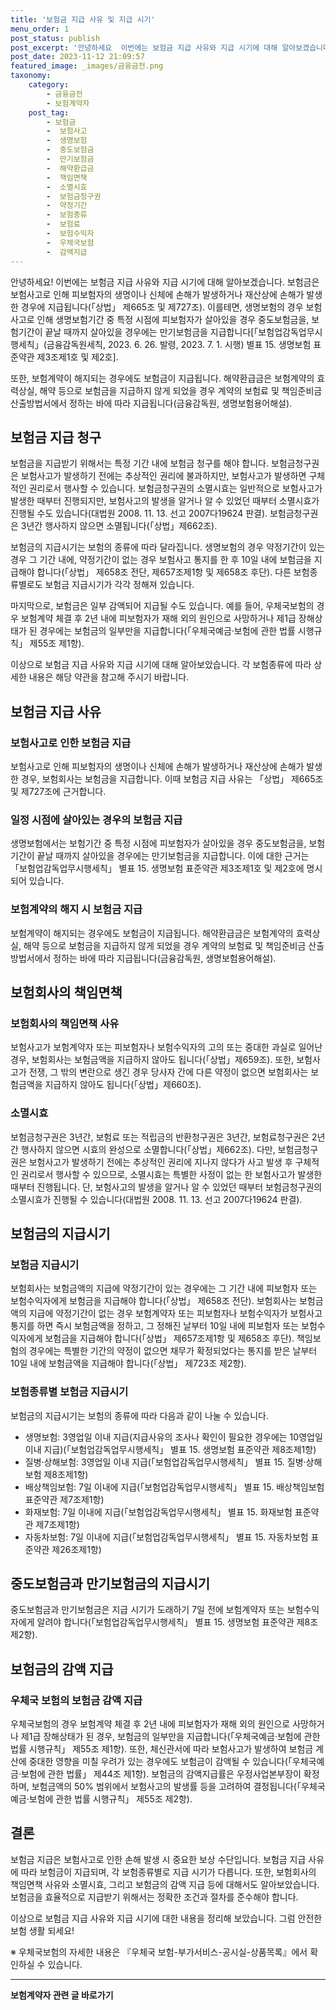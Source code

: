 ```yaml
---
title: '보험금 지급 사유 및 지급 시기'
menu_order: 1
post_status: publish
post_excerpt: '안녕하세요  이번에는 보험금 지급 사유와 지급 시기에 대해 알아보겠습니다. 보험금은 보험사고로 인해 피보험자의 생명이나 신체에 손해가 발생하거나 재산상에 손해가 발생한 경우에 지급됩니다  상법  제665조 및 제727조 . 이를테면, 생명보험의 경우 보험사고로 인해 생명보험기간 중 특정 시점에 피보험자가 살아있을 경우 중도보험금을, 보험기간이 끝날 때까지 살아있을 경우에는 만기보험금을 지급합니다  보험업감독업무시행세칙  금융감독원세칙, 2023. 6. 26. 발령, 2023. 7. 1. 시행  별표 15. 생명보험 표준약관 제3조제1호 및 제2호 .'
post_date: 2023-11-12 21:09:57
featured_image: _images/금융금전.png
taxonomy:
    category:
        - 금융금전
        - 보험계약자
    post_tag:
        - 보험금
        -  보험사고
        -  생명보험
        -  중도보험금
        -  만기보험금
        -  해약환급금
        -  책임면책
        -  소멸시효
        -  보험금청구권
        -  약정기간
        -  보험종류
        -  보험료
        -  보험수익자
        -  우체국보험
        -  감액지급
---
```



안녕하세요! 이번에는 보험금 지급 사유와 지급 시기에 대해 알아보겠습니다. 보험금은 보험사고로 인해 피보험자의 생명이나 신체에 손해가 발생하거나 재산상에 손해가 발생한 경우에 지급됩니다(「상법」 제665조 및 제727조). 이를테면, 생명보험의 경우 보험사고로 인해 생명보험기간 중 특정 시점에 피보험자가 살아있을 경우 중도보험금을, 보험기간이 끝날 때까지 살아있을 경우에는 만기보험금을 지급합니다[「보험업감독업무시행세칙」(금융감독원세칙, 2023. 6. 26. 발령, 2023. 7. 1. 시행) 별표 15. 생명보험 표준약관 제3조제1호 및 제2호].

또한, 보험계약이 해지되는 경우에도 보험금이 지급됩니다. 해약환급금은 보험계약의 효력상실, 해약 등으로 보험금을 지급하지 않게 되었을 경우 계약의 보험료 및 책임준비금 산출방법서에서 정하는 바에 따라 지급됩니다(금융감독원, 생명보험용어해설).

## 보험금 지급 청구

보험금을 지급받기 위해서는 특정 기간 내에 보험금 청구를 해야 합니다. 보험금청구권은 보험사고가 발생하기 전에는 추상적인 권리에 불과하지만, 보험사고가 발생하면 구체적인 권리로서 행사할 수 있습니다. 보험금청구권의 소멸시효는 일반적으로 보험사고가 발생한 때부터 진행되지만, 보험사고의 발생을 알거나 알 수 있었던 때부터 소멸시효가 진행될 수도 있습니다(대법원 2008. 11. 13. 선고 2007다19624 판결). 보험금청구권은 3년간 행사하지 않으면 소멸됩니다(「상법」제662조).

보험금의 지급시기는 보험의 종류에 따라 달라집니다. 생명보험의 경우 약정기간이 있는 경우 그 기간 내에, 약정기간이 없는 경우 보험사고 통지를 한 후 10일 내에 보험금을 지급해야 합니다(「상법」 제658조 전단, 제657조제1항 및 제658조 후단). 다른 보험종류별로도 보험금 지급시기가 각각 정해져 있습니다.

마지막으로, 보험금은 일부 감액되어 지급될 수도 있습니다. 예를 들어, 우체국보험의 경우 보험계약 체결 후 2년 내에 피보험자가 재해 외의 원인으로 사망하거나 제1급 장해상태가 된 경우에는 보험금의 일부만을 지급합니다(「우체국예금·보험에 관한 법률 시행규칙」 제55조 제1항).

이상으로 보험금 지급 사유와 지급 시기에 대해 알아보았습니다. 각 보험종류에 따라 상세한 내용은 해당 약관을 참고해 주시기 바랍니다.

## 보험금 지급 사유

### 보험사고로 인한 보험금 지급
보험사고로 인해 피보험자의 생명이나 신체에 손해가 발생하거나 재산상에 손해가 발생한 경우, 보험회사는 보험금을 지급합니다. 이때 보험금 지급 사유는 「상법」 제665조 및 제727조에 근거합니다.

### 일정 시점에 살아있는 경우의 보험금 지급
생명보험에서는 보험기간 중 특정 시점에 피보험자가 살아있을 경우 중도보험금을, 보험기간이 끝날 때까지 살아있을 경우에는 만기보험금을 지급합니다. 이에 대한 근거는 「보험업감독업무시행세칙」 별표 15. 생명보험 표준약관 제3조제1호 및 제2호에 명시되어 있습니다.

### 보험계약의 해지 시 보험금 지급
보험계약이 해지되는 경우에도 보험금이 지급됩니다. 해약환급금은 보험계약의 효력상실, 해약 등으로 보험금을 지급하지 않게 되었을 경우 계약의 보험료 및 책임준비금 산출방법서에서 정하는 바에 따라 지급됩니다(금융감독원, 생명보험용어해설).

## 보험회사의 책임면책

### 보험회사의 책임면책 사유
보험사고가 보험계약자 또는 피보험자나 보험수익자의 고의 또는 중대한 과실로 일어난 경우, 보험회사는 보험금액을 지급하지 않아도 됩니다(「상법」제659조). 또한, 보험사고가 전쟁, 그 밖의 변란으로 생긴 경우 당사자 간에 다른 약정이 없으면 보험회사는 보험금액을 지급하지 않아도 됩니다(「상법」제660조).

### 소멸시효
보험금청구권은 3년간, 보험료 또는 적립금의 반환청구권은 3년간, 보험료청구권은 2년간 행사하지 않으면 시효의 완성으로 소멸합니다(「상법」제662조). 다만, 보험금청구권은 보험사고가 발생하기 전에는 추상적인 권리에 지나지 않다가 사고 발생 후 구체적인 권리로서 행사할 수 있으므로, 소멸시효는 특별한 사정이 없는 한 보험사고가 발생한 때부터 진행됩니다. 단, 보험사고의 발생을 알거나 알 수 있었던 때부터 보험금청구권의 소멸시효가 진행될 수 있습니다(대법원 2008. 11. 13. 선고 2007다19624 판결).

## 보험금의 지급시기

### 보험금 지급시기
보험회사는 보험금액의 지급에 약정기간이 있는 경우에는 그 기간 내에 피보험자 또는 보험수익자에게 보험금을 지급해야 합니다(「상법」 제658조 전단). 보험회사는 보험금액의 지급에 약정기간이 없는 경우 보험계약자 또는 피보험자나 보험수익자가 보험사고 통지를 하면 즉시 보험금액을 정하고, 그 정해진 날부터 10일 내에 피보험자 또는 보험수익자에게 보험금을 지급해야 합니다(「상법」 제657조제1항 및 제658조 후단). 책임보험의 경우에는 특별한 기간의 약정이 없으면 채무가 확정되었다는 통지를 받은 날부터 10일 내에 보험금액을 지급해야 합니다(「상법」 제723조 제2항).

### 보험종류별 보험금 지급시기
보험금의 지급시기는 보험의 종류에 따라 다음과 같이 나눌 수 있습니다.
- 생명보험: 3영업일 이내 지급(지급사유의 조사나 확인이 필요한 경우에는 10영업일 이내 지급)(「보험업감독업무시행세칙」 별표 15. 생명보험 표준약관 제8조제1항)
- 질병·상해보험: 3영업일 이내 지급(「보험업감독업무시행세칙」 별표 15. 질병·상해보험 제8조제1항)
- 배상책임보험: 7일 이내에 지급(「보험업감독업무시행세칙」 별표 15. 배상책임보험 표준약관 제7조제1항)
- 화재보험: 7일 이내에 지급(「보험업감독업무시행세칙」 별표 15. 화재보험 표준약관 제7조제1항)
- 자동차보험: 7일 이내에 지급(「보험업감독업무시행세칙」 별표 15. 자동차보험 표준약관 제26조제1항)

## 중도보험금과 만기보험금의 지급시기

중도보험금과 만기보험금은 지급 시기가 도래하기 7일 전에 보험계약자 또는 보험수익자에게 알려야 합니다(「보험업감독업무시행세칙」 별표 15. 생명보험 표준약관 제8조제2항).

## 보험금의 감액 지급

### 우체국 보험의 보험금 감액 지급
우체국보험의 경우 보험계약 체결 후 2년 내에 피보험자가 재해 외의 원인으로 사망하거나 제1급 장해상태가 된 경우, 보험금의 일부만을 지급합니다(「우체국예금·보험에 관한 법률 시행규칙」 제55조 제1항). 또한, 체신관서에 따라 보험사고가 발생하여 보험금 계산에 중대한 영향을 미칠 우려가 있는 경우에도 보험금이 감액될 수 있습니다(「우체국예금·보험에 관한 법률」 제44조 제1항). 보험금의 감액지급률은 우정사업본부장이 확정하며, 보험금액의 50% 범위에서 보험사고의 발생률 등을 고려하여 결정됩니다(「우체국예금·보험에 관한 법률 시행규칙」 제55조 제2항).

## 결론

보험금 지급은 보험사고로 인한 손해 발생 시 중요한 보상 수단입니다. 보험금 지급 사유에 따라 보험금이 지급되며, 각 보험종류별로 지급 시기가 다릅니다. 또한, 보험회사의 책임면책 사유와 소멸시효, 그리고 보험금의 감액 지급 등에 대해서도 알아보았습니다. 보험금을 효율적으로 지급받기 위해서는 정확한 조건과 절차를 준수해야 합니다.

이상으로 보험금 지급 사유와 지급 시기에 대한 내용을 정리해 보았습니다. 그럼 안전한 보험 생활 되세요!

※ 우체국보험의 자세한 내용은 『우체국 보험-부가서비스-공시실-상품목록』에서 확인하실 수 있습니다.
<!-- wp:separator -->
<hr class="wp-block-separator has-alpha-channel-opacity"/>
<!-- /wp:separator -->

<!-- wp:group {"backgroundColor":"base","layout":{"type":"constrained"}} -->
<div class="wp-block-group has-base-background-color has-background"><!-- wp:paragraph {"align":"center","fontSize":"medium"} -->
<p class="has-text-align-center has-large-font-size"><strong>보험계약자 관련 글 바로가기</strong></p>
<!-- /wp:paragraph -->


<!-- wp:latest-posts
{"categories":[{"id":13963,"count":19,"description":"","link":"https://uknowlaw.com/category/%eb%b3%b4%ed%97%98%ea%b3%84%ec%95%bd%ec%9e%90/","name":"보험계약자","slug":"보험계약자","taxonomy":"category","parent":0,"meta":[],"_links":{"self":[{"href":"https://uknowlaw.com/wp-json/wp/v2/categories/13963"}],"collection":[{"href":"https://uknowlaw.com/wp-json/wp/v2/categories"}],"about":[{"href":"https://uknowlaw.com/wp-json/wp/v2/taxonomies/category"}],"wp:post_type":[{"href":"https://uknowlaw.com/wp-json/wp/v2/posts?categories=13963"}],"curies":[{"name":"wp","href":"https://api.w.org/{rel}","templated":true}]}}],"postsToShow":100,"excerptLength":28,"postLayout":"grid","columns":2,"featuredImageAlign":"left","featuredImageSizeSlug":"large","fontSize":"small"} /--></div>
<!-- /wp:group -->
